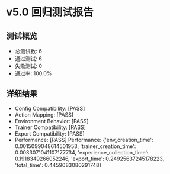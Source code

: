 
# v5.0 回归测试报告

## 测试概览
- 总测试数: 6
- 通过测试: 6
- 失败测试: 0
- 通过率: 100.0%

## 详细结果
- Config Compatibility: [PASS]
- Action Mapping: [PASS]
- Environment Behavior: [PASS]
- Trainer Compatibility: [PASS]
- Export Compatibility: [PASS]
- Performance: [PASS]
  Performance: {'env_creation_time': 0.0015099048614501953, 'trainer_creation_time': 0.0033071041107177734, 'experience_collection_time': 0.1918349266052246, 'export_time': 0.24925637245178223, 'total_time': 0.4459083080291748}
